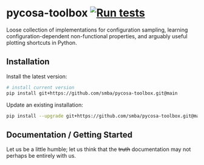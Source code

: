 # pycosa-toolbox [![Run tests](https://github.com/smba/pycosa-toolbox/actions/workflows/tests.yml/badge.svg?event=push)](https://github.com/smba/pycosa-toolbox/actions/workflows/tests.yml)
Loose collection of implementations for configuration sampling, learning configuration-dependent non-functional properties, and arguably useful plotting shortcuts in Python. 

## Installation

Install the latest version:
```bash
# install current version
pip install git+https://github.com/smba/pycosa-toolbox.git@main 
```

Update an existing installation:
```bash
pip install --upgrade git+https://github.com/smba/pycosa-toolbox.git@main 
```
## Documentation / Getting Started
Let us be a little humble; let us think that the ~~truth~~ documentation may not perhaps be entirely with us.
